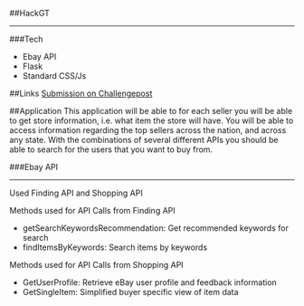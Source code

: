 ##HackGT
______

###Tech 

* Ebay API
* Flask
* Standard CSS/Js

##Links
[Submission on Challengepost](http://hackgt2014.challengepost.com/submissions/27079-ebay-discovery)

##Application
   This application will be able to for each seller you will be able to get store information, i.e. what item the store will have. You will be able to access information regarding the top sellers across the nation, and across any state.
With the combinations of several different APIs you should be able to search for the users that you want to buy from.

###Ebay API
____________________

Used Finding API and Shopping API

Methods used for API Calls from Finding API
* getSearchKeywordsRecommendation: Get recommended keywords for search
* findItemsByKeywords: Search items by keywords

Methods used for API Calls from Shopping API
* GetUserProfile: Retrieve eBay user profile and feedback information
* GetSingleItem: Simplified buyer specific view of item data















